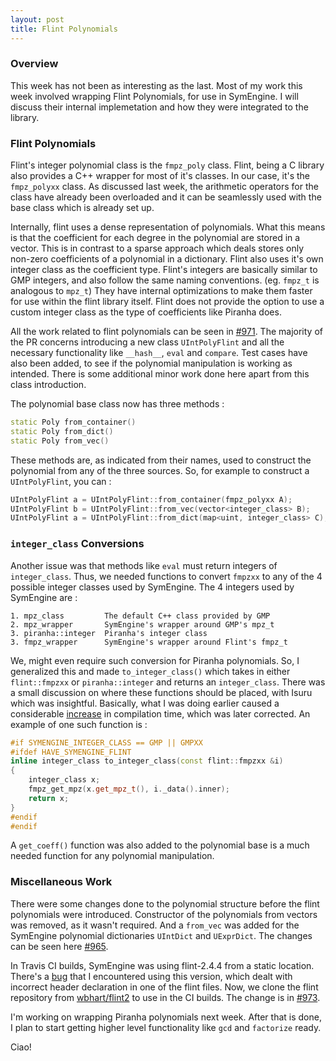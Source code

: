 ```yaml
---
layout: post
title: Flint Polynomials
---
```


### Overview

This week has not been as interesting as the last. Most of my work this week involved wrapping Flint Polynomials, for use in SymEngine. I will discuss their internal implemetation and how they were integrated to the library.

### Flint Polynomials

Flint's integer polynomial class is the `fmpz_poly` class. Flint, being a C library also provides a C++ wrapper for most of it's classes. In our case, it's the `fmpz_polyxx` class. As discussed last week, the arithmetic operators for the class have already been overloaded and it can be seamlessly used with the base class which is already set up.

Internally, flint uses a dense representation of polynomials. What this means is that the coefficient for each degree in the polynomial are stored in a vector. This is in contrast to a sparse approach which deals stores only non-zero coefficients of a polynomial in a dictionary. Flint also uses it's own integer class as the coefficient type. Flint's integers are basically similar to GMP integers, and also follow the same naming conventions. (eg. `fmpz_t` is analogous to `mpz_t`) They have internal optimizations to make them faster for use within the flint library itself. Flint does not provide the option to use a custom integer class as the type of coefficients like Piranha does.

All the work related to flint polynomials can be seen in [#971](https://github.com/symengine/symengine/pull/971). The majority of the PR concerns introducing a new class `UIntPolyFlint` and all the necessary functionality like `__hash__`, `eval` and `compare`. Test cases have also been added, to see if the polynomial manipulation is working as intended. There is some additional minor work done here apart from this class introduction.

The polynomial base class now has three methods :

```c++
static Poly from_container()
static Poly from_dict()
static Poly from_vec()
```
These methods are, as indicated from their names, used to construct the polynomial from any of the three sources. So, for example to construct a `UIntPolyFlint`, you can : 

```c++
UIntPolyFlint a = UIntPolyFlint::from_container(fmpz_polyxx A);
UIntPolyFlint b = UIntPolyFlint::from_vec(vector<integer_class> B);
UIntPolyFlint a = UIntPolyFlint::from_dict(map<uint, integer_class> C);
```

### `integer_class` Conversions

Another issue was that methods like `eval` must return integers of `integer_class`. Thus, we needed functions to convert `fmpzxx` to any of the 4 possible integer classes used by SymEngine. The 4 integers used by SymEngine are :

```
1. mpz_class         The default C++ class provided by GMP
2. mpz_wrapper       SymEngine's wrapper around GMP's mpz_t
3. piranha::integer  Piranha's integer class
3. fmpz_wrapper      SymEngine's wrapper around Flint's fmpz_t
```

We, might even require such conversion for Piranha polynomials. So, I generalized this and made `to_integer_class()` which takes in either `flint::fmpzxx` or `piranha::integer` and returns an `integer_class`. There was a small discussion on where these functions should be placed, with Isuru which was insightful. Basically, what I was doing earlier caused a considerable [increase](https://github.com/symengine/symengine/pull/971#issuecomment-223743950) in compilation time, which was later corrected. An example of one such function is : 

```c++
#if SYMENGINE_INTEGER_CLASS == GMP || GMPXX
#ifdef HAVE_SYMENGINE_FLINT
inline integer_class to_integer_class(const flint::fmpzxx &i)
{
    integer_class x;
    fmpz_get_mpz(x.get_mpz_t(), i._data().inner);
    return x;
}
#endif
#endif
```

A `get_coeff()` function was also added to the polynomial base is a much needed function for any polynomial manipulation.

### Miscellaneous Work

There were some changes done to the polynomial structure before the flint polynomials were introduced. Constructor of the polynomials from vectors was removed, as it wasn't required. And a `from_vec` was added for the SymEngine polynomial dictionaries `UIntDict` and `UExprDict`. The changes can be seen here [#965](https://github.com/symengine/symengine/pull/965/).

In Travis CI builds, SymEngine was using flint-2.4.4 from a static location. There's a [bug](https://github.com/wbhart/flint2/issues/217) that I encountered using this version, which dealt with incorrect header declaration in one of the flint files. Now, we clone the flint repository from  [wbhart/flint2](https://github.com/wbhart/flint2/) to use in the CI builds. The change is in [#973](https://github.com/symengine/symengine/pull/973).

I'm working on wrapping Piranha polynomials next week. After that is done, I plan to start getting higher level functionality like `gcd` and `factorize` ready.

Ciao!